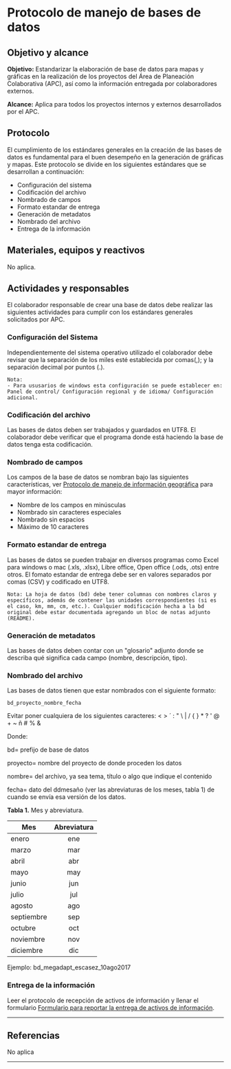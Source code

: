 # Protocolo de manejo de bases de datos


## Objetivo y alcance

**Objetivo:** Estandarizar la elaboración de base de datos para mapas y gráficas en la realización de los proyectos del Área de Planeación Colaborativa (APC), así como la información entregada por colaboradores externos.

**Alcance:** Aplica para todos los proyectos internos y externos desarrollados por el APC.


## Protocolo

El cumplimiento de los estándares generales en la creación de las bases de datos es fundamental para el buen desempeño en la generación de gráficas y mapas.
Este protocolo se divide en los siguientes estándares que se desarrollan a continuación:
* Configuración del sistema
* Codificación del archivo
* Nombrado de campos
* Formato estandar de entrega
* Generación de metadatos
* Nombrado del archivo
* Entrega de la información

## Materiales, equipos y reactivos

No aplica.


## Actividades y responsables

El colaborador responsable de crear una base de datos debe realizar las siguientes actividades para cumplir con los estándares generales solicitados por APC.

### Configuración del Sistema

Independientemente del sistema operativo utilizado el colaborador debe revisar que la separación de los miles esté establecida por comas(,); y la separación decimal por puntos (.).

```
Nota:
- Para ususarios de windows esta configuración se puede establecer en:
Panel de control/ Configuración regional y de idioma/ Configuración adicional.
```

### Codificación del archivo

Las bases de datos deben ser trabajados y guardados en UTF8. El colaborador debe verificar que el programa donde está haciendo la base de datos tenga esta codificación.

### Nombrado de campos

Los campos de la base de datos se nombran bajo las siguientes características, ver [Protocolo de manejo de información geográfica](https://lancis-apc.github.io/planeacion-colaborativa/protocolo_manejo_info_gis.html) para mayor información:

* Nombre de los campos en minúsculas
* Nombrado sin caracteres especiales
* Nombrado sin espacios
* Máximo de 10 caracteres 

### Formato estandar de entrega

Las bases de datos se pueden trabajar en diversos programas como Excel para windows o mac (.xls, .xlsx), Libre office, Open office (.ods, .ots) entre otros.
El fomato estandar de entrega debe ser en valores separados por comas (CSV) y codificado en UTF8.

````
Nota: La hoja de datos (bd) debe tener columnas con nombres claros y específicos, además de contener las unidades correspondientes (si es el caso, km, mm, cm, etc.). Cualquier modificación hecha a la bd original debe estar documentada agregando un bloc de notas adjunto (README).
````

### Generación de metadatos

Las bases de datos deben contar con un "glosario" adjunto donde se describa qué significa cada campo (nombre, descripción, tipo).

### Nombrado del archivo

Las bases de datos tienen que estar nombrados con el siguiente formato:

  `bd_proyecto_nombre_fecha`

Evitar poner cualquiera de los siguientes caracteres:
< > ´ : " \ | / { } * ? ' @ + ~ ñ # % &

Donde:

bd= prefijo de base de datos

proyecto= nombre del proyecto de donde proceden los datos

nombre= del archivo, ya sea tema, título o algo que indique el contenido

fecha= dato del ddmesaño (ver las abreviaturas de los meses, tabla 1) de cuando se envía esa versión de los datos.

**Tabla 1.** Mes y abreviatura.

| Mes  |	Abreviatura |
| ---  |  :------:    |
| enero  |	ene       |
| marzo  |	mar       |
| abril  |	abr       |
| mayo   |	may       |
| junio  |	jun       |
| julio  |	jul       |
| agosto |	ago       |
| septiembre | sep    |
| octubre |	oct       |
| noviembre	| nov     |
| diciembre |	dic     |

Ejemplo:
bd_megadapt_escasez_10ago2017

### Entrega de la información

Leer el protocolo de recepción de activos de información y llenar el formulario [Formulario para reportar la entrega de activos de información](https://goo.gl/forms/cTrYr1Yo0BahmYc63). 

* * *

## Referencias

No aplica

* * *
